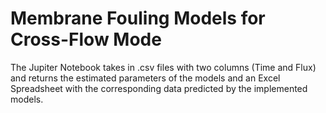 # Membrane Fouling Models for Cross-Flow Mode


The Jupiter Notebook takes in .csv files with two columns (Time and Flux) 
and returns the estimated parameters of the models and an Excel Spreadsheet with 
the corresponding data predicted by the implemented models. 